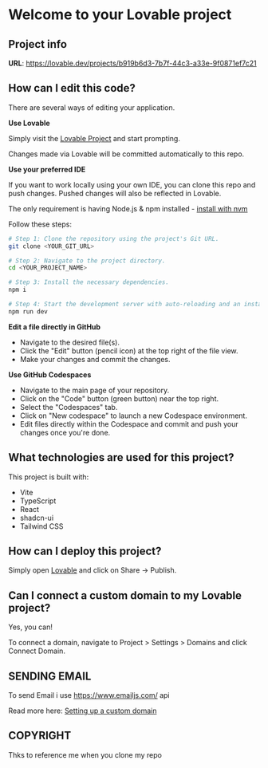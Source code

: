 # Welcome to your Lovable project

## Project info

**URL**: https://lovable.dev/projects/b919b6d3-7b7f-44c3-a33e-9f0871ef7c21

## How can I edit this code?

There are several ways of editing your application.

**Use Lovable**

Simply visit the [Lovable Project](https://lovable.dev/projects/b919b6d3-7b7f-44c3-a33e-9f0871ef7c21) and start prompting.

Changes made via Lovable will be committed automatically to this repo.

**Use your preferred IDE**

If you want to work locally using your own IDE, you can clone this repo and push changes. Pushed changes will also be reflected in Lovable.

The only requirement is having Node.js & npm installed - [install with nvm](https://github.com/nvm-sh/nvm#installing-and-updating)

Follow these steps:

```sh
# Step 1: Clone the repository using the project's Git URL.
git clone <YOUR_GIT_URL>

# Step 2: Navigate to the project directory.
cd <YOUR_PROJECT_NAME>

# Step 3: Install the necessary dependencies.
npm i

# Step 4: Start the development server with auto-reloading and an instant preview.
npm run dev
```

**Edit a file directly in GitHub**

- Navigate to the desired file(s).
- Click the "Edit" button (pencil icon) at the top right of the file view.
- Make your changes and commit the changes.

**Use GitHub Codespaces**

- Navigate to the main page of your repository.
- Click on the "Code" button (green button) near the top right.
- Select the "Codespaces" tab.
- Click on "New codespace" to launch a new Codespace environment.
- Edit files directly within the Codespace and commit and push your changes once you're done.

## What technologies are used for this project?

This project is built with:

- Vite
- TypeScript
- React
- shadcn-ui
- Tailwind CSS

## How can I deploy this project?

Simply open [Lovable](https://lovable.dev/projects/b919b6d3-7b7f-44c3-a33e-9f0871ef7c21) and click on Share -> Publish.

## Can I connect a custom domain to my Lovable project?

Yes, you can!

To connect a domain, navigate to Project > Settings > Domains and click Connect Domain.

## SENDING EMAIL

To send Email i use https://www.emailjs.com/ api

Read more here: [Setting up a custom domain](https://docs.lovable.dev/tips-tricks/custom-domain#step-by-step-guide)

## COPYRIGHT

Thks to reference me when you clone my repo 
